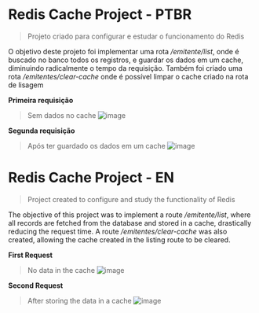 Redis Cache Project - PTBR
============================
> Projeto criado para configurar e estudar o funcionamento do Redis

O objetivo deste projeto foi implementar uma rota _/emitente/list_, onde é buscado no banco todos os registros, e guardar os dados em um cache, diminuindo radicalmente o tempo da requisição.
Também foi criado uma rota _/emitentes/clear-cache_ onde é possível limpar o cache criado na rota de lisagem


**Primeira requisição**
> Sem dados no cache
![image](https://github.com/user-attachments/assets/36df7340-3a97-48fc-868b-5183c862da93)

**Segunda requisição**
> Após ter guardado os dados em um cache
![image](https://github.com/user-attachments/assets/debbbdd3-0b39-41ad-9901-b4c565bc7525)


Redis Cache Project - EN
============================
> Project created to configure and study the functionality of Redis

The objective of this project was to implement a route _/emitente/list_, where all records are fetched from the database and stored in a cache, drastically reducing the request time. 
A route _/emitentes/clear-cache_ was also created, allowing the cache created in the listing route to be cleared.

**First Request**
> No data in the cache
![image](https://github.com/user-attachments/assets/36df7340-3a97-48fc-868b-5183c862da93)

**Second Request**
> After storing the data in a cache
![image](https://github.com/user-attachments/assets/debbbdd3-0b39-41ad-9901-b4c565bc7525)
